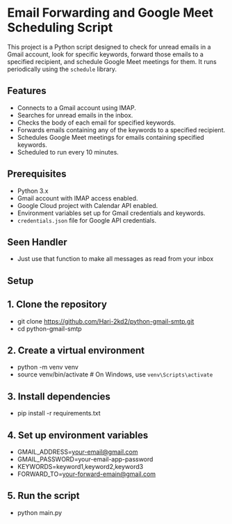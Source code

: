 # Email Forwarding and Google Meet Scheduling Script

This project is a Python script designed to check for unread emails in a Gmail account, look for specific keywords, forward those emails to a specified recipient, and schedule Google Meet meetings for them. It runs periodically using the `schedule` library.

## Features

- Connects to a Gmail account using IMAP.
- Searches for unread emails in the inbox.
- Checks the body of each email for specified keywords.
- Forwards emails containing any of the keywords to a specified recipient.
- Schedules Google Meet meetings for emails containing specified keywords.
- Scheduled to run every 10 minutes.

## Prerequisites

- Python 3.x
- Gmail account with IMAP access enabled.
- Google Cloud project with Calendar API enabled.
- Environment variables set up for Gmail credentials and keywords.
- `credentials.json` file for Google API credentials.

## Seen Handler

- Just use that function to make all messages as read from your inbox

## Setup

## 1. Clone the repository
  - git clone https://github.com/Hari-2kd2/python-gmail-smtp.git
  - cd python-gmail-smtp

## 2. Create a virtual environment

- python -m venv venv
- source venv/bin/activate # On Windows, use `venv\Scripts\activate`

## 3. Install dependencies

- pip install -r requirements.txt

## 4. Set up environment variables

- GMAIL_ADDRESS=your-email@gmail.com
- GMAIL_PASSWORD=your-email-app-password
- KEYWORDS=keyword1,keyword2,keyword3
- FORWARD_TO=your-forward-emain@gmail.com

## 5. Run the script

- python main.py
```

